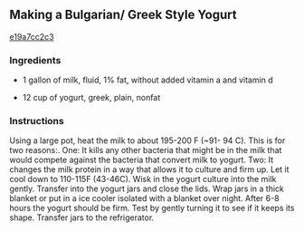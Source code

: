 ## Making a Bulgarian/ Greek Style Yogurt

[e19a7cc2c3](http://www.food.com/recipe/making-a-bulgarian-greek-style-yogurt-418347)

### Ingredients

 - 1 gallon of milk, fluid, 1% fat, without added vitamin a and vitamin d

 - 12 cup of yogurt, greek, plain, nonfat

### Instructions

Using a large pot, heat the milk to about 195-200 F (~91- 94 C). This is for two reasons:. One: It kills any other bacteria that might be in the milk that would compete against the bacteria that convert milk to yogurt. Two: It changes the milk protein in a way that allows it to culture and firm up. Let it cool down to 110-115F (43-46C). Wisk in the yogurt culture into the milk gently. Transfer into the yogurt jars and close the lids. Wrap jars in a thick blanket or put in a ice cooler isolated with a blanket over night. After 6-8 hours the yogurt should be firm. Test by gently turning it to see if it keeps its shape. Transfer jars to the refrigerator.